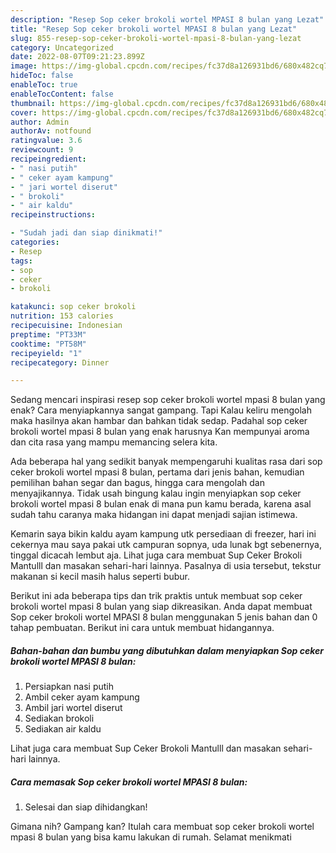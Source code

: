 ```yaml
---
description: "Resep Sop ceker brokoli wortel MPASI 8 bulan yang Lezat"
title: "Resep Sop ceker brokoli wortel MPASI 8 bulan yang Lezat"
slug: 855-resep-sop-ceker-brokoli-wortel-mpasi-8-bulan-yang-lezat
category: Uncategorized
date: 2022-08-07T09:21:23.899Z
image: https://img-global.cpcdn.com/recipes/fc37d8a126931bd6/680x482cq70/sop-ceker-brokoli-wortel-mpasi-8-bulan-foto-resep-utama.jpg
hideToc: false
enableToc: true
enableTocContent: false
thumbnail: https://img-global.cpcdn.com/recipes/fc37d8a126931bd6/680x482cq70/sop-ceker-brokoli-wortel-mpasi-8-bulan-foto-resep-utama.jpg
cover: https://img-global.cpcdn.com/recipes/fc37d8a126931bd6/680x482cq70/sop-ceker-brokoli-wortel-mpasi-8-bulan-foto-resep-utama.jpg
author: Admin
authorAv: notfound
ratingvalue: 3.6
reviewcount: 9
recipeingredient:
- " nasi putih"
- " ceker ayam kampung"
- " jari wortel diserut"
- " brokoli"
- " air kaldu"
recipeinstructions:

- "Sudah jadi dan siap dinikmati!"
categories:
- Resep
tags:
- sop
- ceker
- brokoli

katakunci: sop ceker brokoli 
nutrition: 153 calories
recipecuisine: Indonesian
preptime: "PT33M"
cooktime: "PT58M"
recipeyield: "1"
recipecategory: Dinner

---
```



Sedang mencari inspirasi resep sop ceker brokoli wortel mpasi 8 bulan yang enak? Cara menyiapkannya sangat gampang. Tapi Kalau keliru mengolah maka hasilnya akan hambar dan bahkan tidak sedap. Padahal sop ceker brokoli wortel mpasi 8 bulan yang enak harusnya Kan mempunyai aroma dan cita rasa yang mampu memancing selera kita.


Ada beberapa hal yang sedikit banyak mempengaruhi kualitas rasa dari sop ceker brokoli wortel mpasi 8 bulan, pertama dari jenis bahan, kemudian pemilihan bahan segar dan bagus, hingga cara mengolah dan menyajikannya. Tidak usah bingung kalau ingin menyiapkan sop ceker brokoli wortel mpasi 8 bulan enak di mana pun kamu berada, karena asal sudah tahu caranya maka hidangan ini dapat menjadi sajian istimewa.

Kemarin saya bikin kaldu ayam kampung utk persediaan di freezer, hari ini cekernya mau saya pakai utk campuran sopnya, uda lunak bgt sebenernya, tinggal dicacah lembut aja. Lihat juga cara membuat Sup Ceker Brokoli Mantulll dan masakan sehari-hari lainnya. Pasalnya di usia tersebut, tekstur makanan si kecil masih halus seperti bubur.


Berikut ini ada beberapa tips dan trik praktis untuk membuat sop ceker brokoli wortel mpasi 8 bulan yang siap dikreasikan. Anda dapat membuat Sop ceker brokoli wortel MPASI 8 bulan menggunakan 5 jenis bahan dan 0 tahap pembuatan. Berikut ini cara untuk membuat hidangannya.

<!--inarticleads1-->

##### Bahan-bahan dan bumbu yang dibutuhkan dalam menyiapkan Sop ceker brokoli wortel MPASI 8 bulan:

1. Persiapkan  nasi putih
1. Ambil  ceker ayam kampung
1. Ambil  jari wortel diserut
1. Sediakan  brokoli
1. Sediakan  air kaldu


Lihat juga cara membuat Sup Ceker Brokoli Mantulll dan masakan sehari-hari lainnya. 

<!--inarticleads2-->

##### Cara memasak Sop ceker brokoli wortel MPASI 8 bulan:


1. Selesai dan siap dihidangkan!



Gimana nih? Gampang kan? Itulah cara membuat sop ceker brokoli wortel mpasi 8 bulan yang bisa kamu lakukan di rumah. Selamat menikmati
